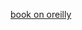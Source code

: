 [book on oreilly](https://learning.oreilly.com/library/view/rust-programming-by/9781788390637/ee2362de-0bdd-4950-951a-ddfae5c4f735.xhtml)

